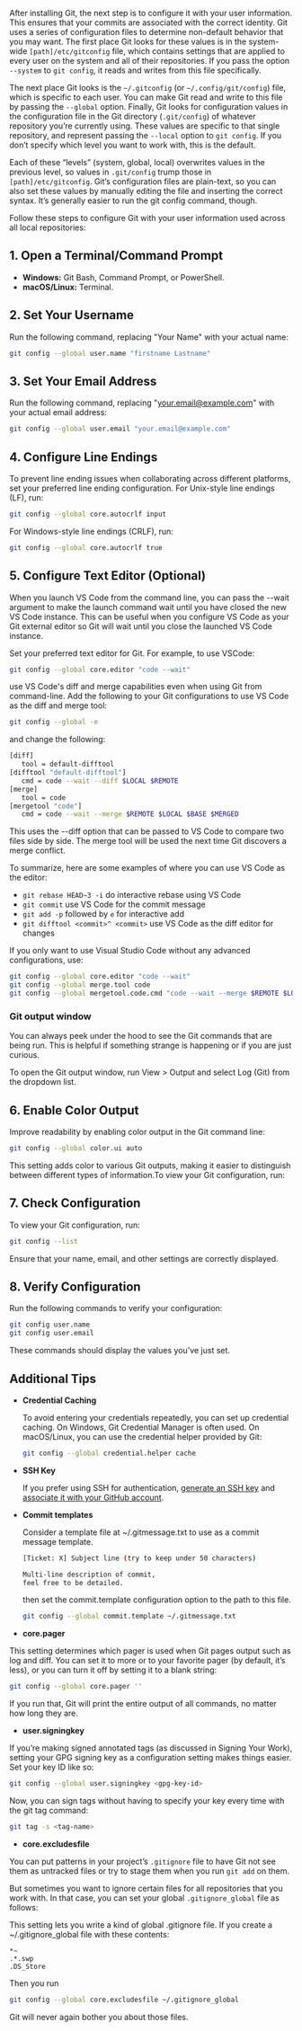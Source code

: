 After installing Git, the next step is to configure it with your user information. This ensures that your commits are associated with the correct identity. 
Git uses a series of configuration files to determine non-default behavior that you may want. The first place Git looks for these values is in the system-wide `[path]/etc/gitconfig` file, which contains settings that are applied to every user on the system and all of their repositories. If you pass the option `--system` to `git config`, it reads and writes from this file specifically.

The next place Git looks is the `~/.gitconfig` (or `~/.config/git/config`) file, which is specific to each user. You can make Git read and write to this file by passing the `--global` option.
Finally, Git looks for configuration values in the configuration file in the Git directory (`.git/config`) of whatever repository you’re currently using. These values are specific to that single repository, and represent passing the `--local` option to `git config`. If you don’t specify which level you want to work with, this is the default.

Each of these “levels” (system, global, local) overwrites values in the previous level, so values in `.git/config` trump those in `[path]/etc/gitconfig`.
Git’s configuration files are plain-text, so you can also set these values by manually editing the file and inserting the correct syntax. It’s generally easier to run the git config command, though.

Follow these steps to configure Git with your user information used across all local repositories:

## 1. **Open a Terminal/Command Prompt**
   - **Windows:** Git Bash, Command Prompt, or PowerShell.
   - **macOS/Linux:** Terminal.

## 2. **Set Your Username**
   Run the following command, replacing "Your Name" with your actual name:
   ```bash
   git config --global user.name "firstname Lastname"
   ```

## 3. **Set Your Email Address**
   Run the following command, replacing "your.email@example.com" with your actual email address:
   ```bash
   git config --global user.email "your.email@example.com"
   ```

## 4. **Configure Line Endings**
   To prevent line ending issues when collaborating across different platforms, set your preferred line ending configuration. For Unix-style line endings (LF), run:
   ```bash
   git config --global core.autocrlf input
   ```
   For Windows-style line endings (CRLF), run:
   ```bash
   git config --global core.autocrlf true
   ```

## 5. **Configure Text Editor (Optional)**
   
   When you launch VS Code from the command line, you can pass the --wait argument to make the launch command wait until you have closed the new VS Code instance. This can be useful when you configure VS Code as your Git external editor so Git will wait until you close the launched VS Code instance.

   Set your preferred text editor for Git. For example, to use VSCode:
   ```bash
   git config --global core.editor "code --wait"
   ```
   use VS Code's diff and merge capabilities even when using Git from command-line. Add the following to your Git configurations to use VS Code as the diff and merge tool:
   ```bash
   git config --global -e
   ```
and change the following:
   ```bash
   [diff]
      tool = default-difftool
   [difftool "default-difftool"]
      cmd = code --wait --diff $LOCAL $REMOTE
   [merge]
      tool = code
   [mergetool "code"]
      cmd = code --wait --merge $REMOTE $LOCAL $BASE $MERGED
   ```
This uses the --diff option that can be passed to VS Code to compare two files side by side. The merge tool will be used the next time Git discovers a merge conflict.

To summarize, here are some examples of where you can use VS Code as the editor:

- `git rebase HEAD~3 -i` do interactive rebase using VS Code
- `git commit` use VS Code for the commit message
- `git add -p` followed by `e` for interactive add
- `git difftool <commit>^ <commit>` use VS Code as the diff editor for changes

If you only want to use Visual Studio Code without any advanced configurations, use:

```bash
git config --global core.editor "code --wait"
git config --global merge.tool code
git config --global mergetool.code.cmd "code --wait --merge $REMOTE $LOCAL $BASE $MERGED"
```

### Git output window
You can always peek under the hood to see the Git commands that are being run. This is helpful if something strange is happening or if you are just curious.

To open the Git output window, run View > Output and select Log (Git) from the dropdown list.

## 6. **Enable Color Output**
Improve readability by enabling color output in the Git command line:

   ```bash
   git config --global color.ui auto
   ```
This setting adds color to various Git outputs, making it easier to distinguish between different types of information.To view your Git configuration, run:

## 7. **Check Configuration**
   To view your Git configuration, run:
   ```bash
   git config --list
   ```

   Ensure that your name, email, and other settings are correctly displayed.

## 8. **Verify Configuration**
   Run the following commands to verify your configuration:
   ```bash
   git config user.name
   git config user.email
   ```

   These commands should display the values you've just set.

## Additional Tips

- **Credential Caching**

  To avoid entering your credentials repeatedly, you can set up credential caching. On Windows, Git Credential Manager is often used. On macOS/Linux, you can use the credential helper provided by Git:
  ```bash
  git config --global credential.helper cache
  ```

- **SSH Key**

  If you prefer using SSH for authentication, [generate an SSH key](https://docs.github.com/en/authentication/connecting-to-github-with-ssh) and [associate it with your GitHub account](../Github/git_ssh.md).

- **Commit templates**

   Consider a template file at ~/.gitmessage.txt to use as a commit message template.
   ```bash
   [Ticket: X] Subject line (try to keep under 50 characters)

   Multi-line description of commit,
   feel free to be detailed.
   ```
   then set the commit.template configuration option to the path to this file.

   ```bash
   git config --global commit.template ~/.gitmessage.txt
   ```

- **core.pager**

This setting determines which pager is used when Git pages output such as log and diff. You can set it to more or to your favorite pager (by default, it’s less), or you can turn it off by setting it to a blank string:

```bash
git config --global core.pager ''
```
If you run that, Git will print the entire output of all commands, no matter how long they are.

- **user.signingkey**

If you’re making signed annotated tags (as discussed in Signing Your Work), setting your GPG signing key as a configuration setting makes things easier. Set your key ID like so:

```bash
git config --global user.signingkey <gpg-key-id>
```

Now, you can sign tags without having to specify your key every time with the git tag command:

```bash
git tag -s <tag-name>
```

- **core.excludesfile**

You can put patterns in your project’s `.gitignore` file to have Git not see them as untracked files or try to stage them when you run `git add` on them.

But sometimes you want to ignore certain files for all repositories that you work with. In that case, you can set your global `.gitignore_global` file as follows:

This setting lets you write a kind of global .gitignore file. If you create a ~/.gitignore_global file with these contents:

```
*~
.*.swp
.DS_Store
```
Then you run 
```bash 
git config --global core.excludesfile ~/.gitignore_global
``` 

Git will never again bother you about those files.


